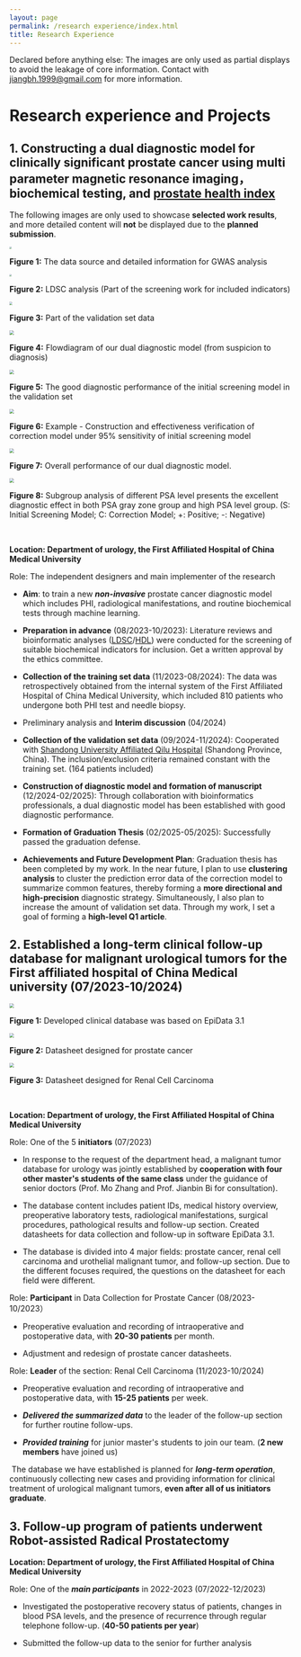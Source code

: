 ```yaml
---
layout: page
permalink: /research experience/index.html
title: Research Experience
---
```


Declared before anything else: The images are only used as partial displays to avoid the leakage of core information. Contact with  jiangbh.1999@gmail.com for more information.

# Research experience and Projects

## 1. Constructing a dual diagnostic model for clinically significant prostate cancer using multi parameter magnetic resonance imaging，biochemical testing, and [prostate health index](https://pmc.ncbi.nlm.nih.gov/articles/PMC3943368/) 

The following images are only used to showcase **selected work results**, and more detailed content will **not** be displayed due to the **planned submission**.

<img src="https://NelsonJiang1999.github.io/images/MRCIEU.jpg" style="zoom: 25%;" />

**Figure 1:** The data source and detailed information for GWAS analysis

<img src="https://NelsonJiang1999.github.io/images/PHI-LDSC.jpg" style="zoom: 25%;" />

**Figure 2:** LDSC analysis (Part of the screening work for included indicators)

<img src="https://NelsonJiang1999.github.io/images/PHI-data.jpg" style="zoom: 33%;" />

**Figure 3:** Part of the validation set data

<img src="https://NelsonJiang1999.github.io/images/Flowdiagram.jpg" style="zoom: 50%;" />

**Figure 4:** Flowdiagram of our dual diagnostic model (from suspicion to diagnosis)

<img src="https://NelsonJiang1999.github.io/images/Screening.jpg" style="zoom: 50%;" />

**Figure 5:** The good diagnostic performance of the initial screening model in the validation set

<img src="https://NelsonJiang1999.github.io/images/95.jpg" style="zoom: 50%;" />

**Figure 6:** Example - Construction and effectiveness verification of correction model under 95% sensitivity of initial screening model

<img src="https://NelsonJiang1999.github.io/images/Result.jpg" style="zoom: 50%;" />

**Figure 7:** Overall performance of our dual diagnostic model.

<img src="https://NelsonJiang1999.github.io/images/PSA.jpg" style="zoom: 50%;" />

**Figure 8:** Subgroup analysis of different PSA level presents the excellent diagnostic effect in both PSA gray zone group and high PSA level group. (S: Initial Screening Model; C: Correction Model; +: Positive; -: Negative)

<br>

**Location: Department of urology, the First Affiliated Hospital of China Medical University**<br>

Role: The independent designers and main implementer of the research<br>

- **Aim**: to train a new ***non-invasive*** prostate cancer diagnostic model which includes PHI, radiological manifestations, and routine biochemical tests through machine learning.<br>

- **Preparation in advance** (08/2023-10/2023): Literature reviews and bioinformatic analyses ([LDSC](https://www.nature.com/articles/ng.3406)/[HDL](https://www.nature.com/articles/s41588-020-0653-y)) were conducted for the screening of suitable biochemical indicators for inclusion. Get a written approval by the ethics committee.<br>

- **Collection of the training set data**  (11/2023-08/2024): The data was retrospectively obtained from the internal system of the First Affiliated Hospital of China Medical University, which included 810 patients who undergone both PHI test and needle biopsy.<br>

- Preliminary analysis and **Interim discussion** (04/2024)<br>

- **Collection of the validation set data** (09/2024-11/2024): Cooperated with [Shandong University Affiliated Qilu Hospital](https://www.qiluhospital.com/en/) (Shandong Province, China). The inclusion/exclusion criteria remained constant with the training set. (164 patients included)<br>

- **Construction of diagnostic model and formation of manuscript** (12/2024-02/2025): Through collaboration with bioinformatics professionals, a dual diagnostic model has been established with good diagnostic performance.  

- **Formation of Graduation Thesis** (02/2025-05/2025): Successfully passed the graduation defense.<br>

- **Achievements and Future Development Plan**: Graduation thesis has been completed by my work. In the near future, I plan to use **clustering analysis** to cluster the prediction error data of the correction model to summarize common features, thereby forming a **more directional and high-precision** diagnostic strategy. Simultaneously, I also plan to  increase the amount of validation set data. Through my work, I set a goal of forming a **high-level Q1 article**.

## 2. Established a long-term clinical follow-up database for malignant urological tumors for the First affiliated hospital of China Medical university (07/2023-10/2024)

<img src="https://NelsonJiang1999.github.io/images/ONCO-E.jpg" style="zoom:50%;" />

**Figure 1:** Developed clinical database was based on EpiData 3.1

<img src="https://NelsonJiang1999.github.io/images/ONCO-P.jpg" style="zoom:50%;" />

**Figure 2:** Datasheet designed for prostate cancer

<img src="https://NelsonJiang1999.github.io/images/ONCO-K.jpg" style="zoom:50%;" />

**Figure 3:** Datasheet designed for Renal Cell Carcinoma

<br>

**Location: Department of urology, the First Affiliated Hospital of China Medical University**<br>

Role: One of the 5 **initiators** (07/2023)<br>

- In response to the request of the department head, a malignant tumor database for urology was jointly established by **cooperation with four other master's students of the same class** under the guidance of senior doctors (Prof. Mo Zhang and Prof. Jianbin Bi for consultation).<br>

- The database content includes patient IDs, medical history overview, preoperative laboratory tests, radiological manifestations, surgical procedures, pathological results and follow-up section. Created datasheets for data collection and follow-up in software EpiData 3.1.<br>

- The database is divided into 4 major fields: prostate cancer, renal cell carcinoma and urothelial malignant tumor, and follow-up section. Due to the different focuses required, the questions on the datasheet for each field were different.<br>

Role: **Participant** in Data Collection for Prostate Cancer   (08/2023-10/2023）<br>

- Preoperative evaluation and recording of intraoperative and postoperative data, with **20-30 patients** per month.<br>

- Adjustment and redesign of prostate cancer datasheets.<br>

Role: **Leader** of the section: Renal Cell Carcinoma  (11/2023-10/2024)<br>

- Preoperative evaluation and recording of intraoperative and postoperative data, with **15-25 patients** per week.<br>

- ***Delivered the summarized data*** to the leader of the follow-up section for further routine follow-ups.<br>

- ***Provided training*** for junior master's students to join our team. (**2 new members** have joined us)<br>

​       The database we have established is planned for ***long-term operation***, continuously collecting new cases and providing information for clinical treatment of urological malignant tumors, **even after all of us initiators graduate**.<br>



## 3. Follow-up program of patients underwent Robot-assisted Radical Prostatectomy

 **Location: Department of urology, the First Affiliated Hospital of China Medical University**<br>

Role: One of the ***main participants*** in 2022-2023  (07/2022-12/2023)<br>

- Investigated the postoperative recovery status of patients, changes in blood PSA levels, and the presence of recurrence through regular telephone follow-up. (**40-50 patients per year**)<br>

- Submitted the follow-up data to the senior for further analysis<br>

